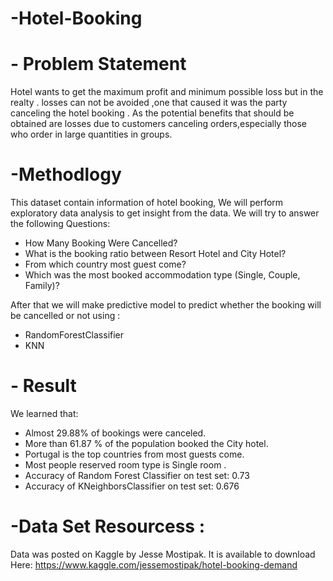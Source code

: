# -Hotel-Booking

# - Problem Statement 

Hotel wants to get the maximum profit and minimum possible loss but in the realty . losses can not be avoided ,one that caused it was the party canceling the hotel booking .
As the potential benefits that should be obtained are losses due to customers canceling orders,especially those who order in large quantities in groups.

# -Methodlogy  

This dataset contain information of hotel booking, We will perform exploratory data analysis to get insight from the data. We will try to answer the following Questions:
-	How Many Booking Were Cancelled?
-	What is the booking ratio between Resort Hotel and City Hotel?
-	From which country most guest come?
-	Which was the most booked accommodation type (Single, Couple, Family)?

After that we will make predictive model to predict whether the booking will be cancelled or not using :
  - RandomForestClassifier 
  - KNN 

# - Result 

We learned that:

- Almost 29.88% of bookings were canceled.
- More than 61.87 % of the population booked the City hotel.
- Portugal is the top countries from most guests come.
- Most people  reserved room type is Single room .
- Accuracy of Random Forest Classifier on test set: 0.73
- Accuracy of KNeighborsClassifier on test set: 0.676


# -Data Set Resourcess :

Data was posted on Kaggle by Jesse Mostipak. It is available to download Here: https://www.kaggle.com/jessemostipak/hotel-booking-demand



